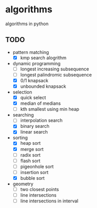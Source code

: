 # algorithms
algorithms in python

## TODO
- pattern matching
    - [x] kmp search alogrithm
- dynamic programming
    - [ ] longest increasing subsequence
    - [ ] longest palindromic subsequence
    - [x] 0/1 knapsack
    - [x] unbounded knapsack
- selection
    - [x] quick select
    - [x] median of medians
    - [ ] kth smallest using min heap
- searching
    - [ ] interpolation search
    - [x] binary search
    - [x] linear search
- sorting
    - [x] heap sort
    - [x] merge sort
    - [ ] radix sort
    - [ ] flash sort
    - [ ] pigeonhole sort
    - [ ] insertion sort
    - [x] bubble sort
- geometry
    - [ ] two closest points
    - [ ] line intersections
    - [ ] line intersections in interval